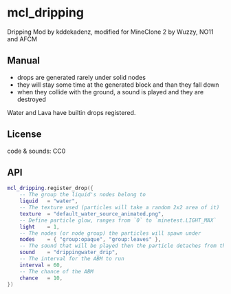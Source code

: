 # mcl_dripping

Dripping Mod by kddekadenz, modified for MineClone 2 by Wuzzy, NO11 and AFCM

## Manual

- drops are generated rarely under solid nodes
- they will stay some time at the generated block and than they fall down
- when they collide with the ground, a sound is played and they are destroyed

Water and Lava have builtin drops registered.

## License

code & sounds: CC0

## API

```lua
mcl_dripping.register_drop({
	-- The group the liquid's nodes belong to
	liquid   = "water",
	-- The texture used (particles will take a random 2x2 area of it)
	texture  = "default_water_source_animated.png",
	-- Define particle glow, ranges from `0` to `minetest.LIGHT_MAX`
	light    = 1,
	-- The nodes (or node group) the particles will spawn under
	nodes    = { "group:opaque", "group:leaves" },
	-- The sound that will be played then the particle detaches from the roof, see SimpleSoundSpec in lua_api.txt
	sound    = "drippingwater_drip",
	-- The interval for the ABM to run
	interval = 60,
	-- The chance of the ABM
	chance   = 10,
})
```
